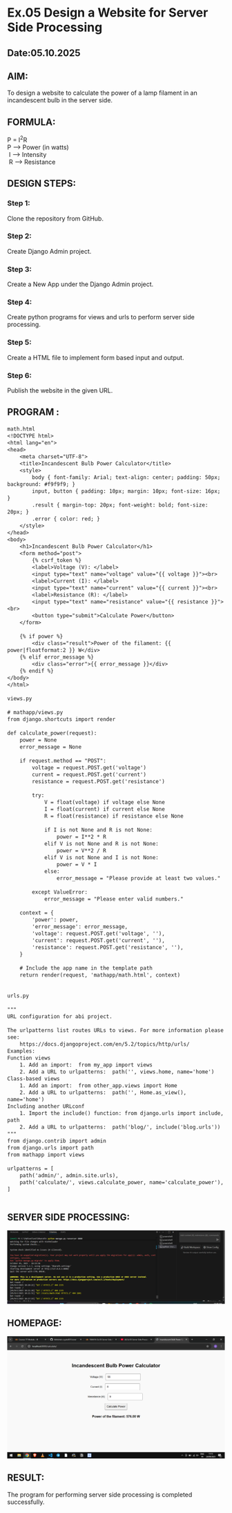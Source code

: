 # Ex.05 Design a Website for Server Side Processing
## Date:05.10.2025

## AIM:
 To design a website to calculate the power of a lamp filament in an incandescent bulb in the server side. 


## FORMULA:
P = I<sup>2</sup>R
<br> P --> Power (in watts)
<br> I --> Intensity
<br> R --> Resistance

## DESIGN STEPS:

### Step 1:
Clone the repository from GitHub.

### Step 2:
Create Django Admin project.

### Step 3:
Create a New App under the Django Admin project.

### Step 4:
Create python programs for views and urls to perform server side processing.

### Step 5:
Create a HTML file to implement form based input and output.

### Step 6:
Publish the website in the given URL.

## PROGRAM :
```
math.html
<!DOCTYPE html>
<html lang="en">
<head>
    <meta charset="UTF-8">
    <title>Incandescent Bulb Power Calculator</title>
    <style>
        body { font-family: Arial; text-align: center; padding: 50px; background: #f9f9f9; }
        input, button { padding: 10px; margin: 10px; font-size: 16px; }
        .result { margin-top: 20px; font-weight: bold; font-size: 20px; }
        .error { color: red; }
    </style>
</head>
<body>
    <h1>Incandescent Bulb Power Calculator</h1>
    <form method="post">
        {% csrf_token %}
        <label>Voltage (V): </label>
        <input type="text" name="voltage" value="{{ voltage }}"><br>
        <label>Current (I): </label>
        <input type="text" name="current" value="{{ current }}"><br>
        <label>Resistance (R): </label>
        <input type="text" name="resistance" value="{{ resistance }}"><br>
        <button type="submit">Calculate Power</button>
    </form>

    {% if power %}
        <div class="result">Power of the filament: {{ power|floatformat:2 }} W</div>
    {% elif error_message %}
        <div class="error">{{ error_message }}</div>
    {% endif %}
</body>
</html>

views.py

# mathapp/views.py
from django.shortcuts import render

def calculate_power(request):
    power = None
    error_message = None

    if request.method == "POST":
        voltage = request.POST.get('voltage')
        current = request.POST.get('current')
        resistance = request.POST.get('resistance')

        try:
            V = float(voltage) if voltage else None
            I = float(current) if current else None
            R = float(resistance) if resistance else None

            if I is not None and R is not None:
                power = I**2 * R
            elif V is not None and R is not None:
                power = V**2 / R
            elif V is not None and I is not None:
                power = V * I
            else:
                error_message = "Please provide at least two values."

        except ValueError:
            error_message = "Please enter valid numbers."

    context = {
        'power': power,
        'error_message': error_message,
        'voltage': request.POST.get('voltage', ''),
        'current': request.POST.get('current', ''),
        'resistance': request.POST.get('resistance', ''),
    }

    # Include the app name in the template path
    return render(request, 'mathapp/math.html', context)


urls.py

"""
URL configuration for abi project.

The urlpatterns list routes URLs to views. For more information please see:
    https://docs.djangoproject.com/en/5.2/topics/http/urls/
Examples:
Function views
    1. Add an import:  from my_app import views
    2. Add a URL to urlpatterns:  path('', views.home, name='home')
Class-based views
    1. Add an import:  from other_app.views import Home
    2. Add a URL to urlpatterns:  path('', Home.as_view(), name='home')
Including another URLconf
    1. Import the include() function: from django.urls import include, path
    2. Add a URL to urlpatterns:  path('blog/', include('blog.urls'))
"""
from django.contrib import admin
from django.urls import path
from mathapp import views

urlpatterns = [
    path('admin/', admin.site.urls),
    path('calculate/', views.calculate_power, name='calculate_power'),
]


```

## SERVER SIDE PROCESSING:
![alt text](<bharath/mathapp/Screenshot 2025-10-05 104957.png>)

## HOMEPAGE:
![alt text](<bharath/mathapp/Screenshot (23).png>)

## RESULT:
The program for performing server side processing is completed successfully.
